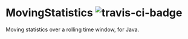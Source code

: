 # MovingStatistics ![travis-ci-badge](https://travis-ci.org/diegoceccarelli/MovingStatistics.svg?branch=master)

Moving statistics over a rolling time window, for Java.
